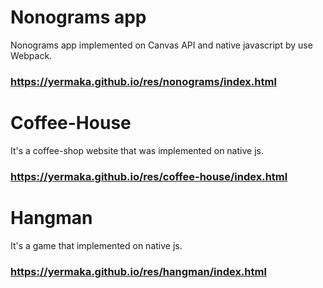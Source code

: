 # Nonograms app 
Nonograms app implemented on Canvas API and native javascript by use Webpack.
### https://yermaka.github.io/res/nonograms/index.html
# Coffee-House 
It's a coffee-shop website that was implemented on native js.
### https://yermaka.github.io/res/coffee-house/index.html
# Hangman
It's a game that implemented on native js.  
### https://yermaka.github.io/res/hangman/index.html
